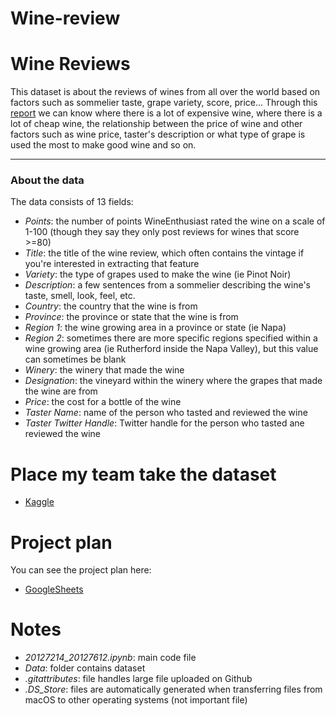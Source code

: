# Wine-review
# Wine Reviews

This dataset is about the reviews of wines from all over the world based on factors such as sommelier taste, grape variety, score, price... Through this [report](https://github.com/iamdkSang/20127214_20127612_Wine-Reviews/blob/main/20127214_20127612.ipynb) we can know where there is a lot of expensive wine, where there is a lot of cheap wine, the relationship between the price of wine and other factors such as wine price, taster's description or what type of grape is used the most to make good wine and so on.


---

### About the data

The data consists of 13 fields:

- *Points*: the number of points WineEnthusiast rated the wine on a scale of 1-100 (though they say they only post reviews for wines that score >=80)
- *Title*: the title of the wine review, which often contains the vintage if you're interested in extracting that feature
- *Variety*: the type of grapes used to make the wine (ie Pinot Noir)
- *Description*: a few sentences from a sommelier describing the wine's taste, smell, look, feel, etc.
- *Country*: the country that the wine is from
- *Province*: the province or state that the wine is from
- *Region 1*: the wine growing area in a province or state (ie Napa)
- *Region 2*: sometimes there are more specific regions specified within a wine growing area (ie Rutherford inside the Napa Valley), but this value can sometimes be blank
- *Winery*: the winery that made the wine
- *Designation*: the vineyard within the winery where the grapes that made the wine are from
- *Price*: the cost for a bottle of the wine 
- *Taster Name*: name of the person who tasted and reviewed the wine
- *Taster Twitter Handle*: Twitter handle for the person who tasted ane reviewed the wine


# Place my team take the dataset

- [Kaggle](https://www.kaggle.com/zynicide/wine-reviews)


# Project plan 

You can see the project plan here:
- [GoogleSheets](https://docs.google.com/spreadsheets/d/1a6YCNYcfdeE-low_JD90kefmyRYT_R-RUc9q5kXrmbk/edit?usp=sharing)

# Notes

- *20127214_20127612.ipynb*: main code file
- *Data*: folder contains dataset
- *.gitattributes*: file handles large file uploaded on Github
- *.DS_Store*: files are automatically generated when transferring files from macOS to other operating systems (not important file)
